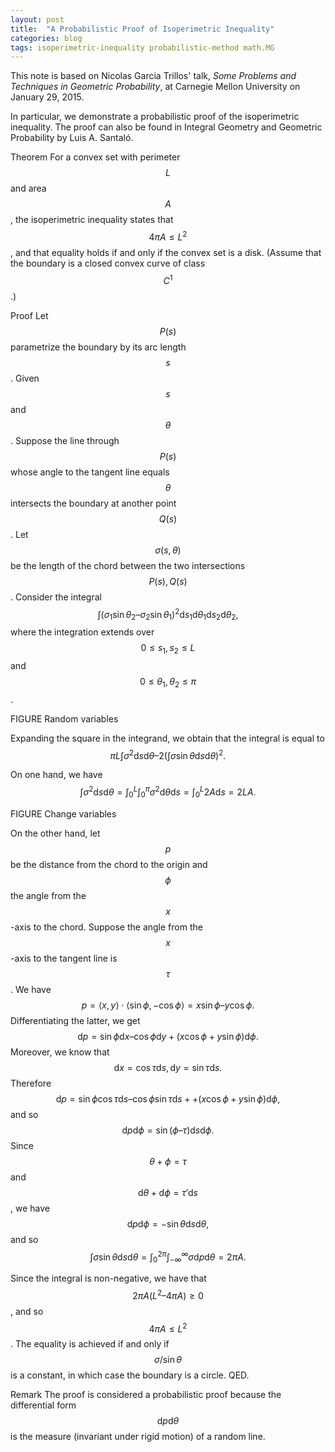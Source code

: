```yaml
---
layout: post
title:  "A Probabilistic Proof of Isoperimetric Inequality"
categories: blog
tags: isoperimetric-inequality probabilistic-method math.MG
---
```

This note is based on Nicolas Garcia Trillos' talk, *Some Problems and Techniques in Geometric Probability*, at Carnegie Mellon University on January 29, 2015.

In particular, we demonstrate a probabilistic proof of the isoperimetric inequality. The proof can also be found in Integral Geometry and Geometric Probability by Luis A. Santaló.<!--more-->

Theorem For a convex set with perimeter $$L$$ and area $$A$$, the isoperimetric inequality states that $$4\pi A\leq L^2$$, and that equality holds if and only if the convex set is a disk. (Assume that the boundary is a closed convex curve of class $$C^1$$.)

Proof Let $$P(s)$$ parametrize the boundary by its arc length $$s$$. Given $$s$$ and $$\theta$$. Suppose the line through $$P(s)$$ whose angle to the tangent line equals $$\theta$$ intersects the boundary at another point $$Q(s)$$. Let $$\sigma(s, \theta)$$ be the length of the chord between the two intersections $$P(s), Q(s)$$. Consider the integral $$\int (\sigma_1\sin\theta_2 – \sigma_2\sin\theta_1)^2 \mathrm{d}s_1\mathrm{d}\theta_1\mathrm{d}s_2\mathrm{d}\theta_2,$$ where the integration extends over $$0 \leq s_1, s_2 \leq L$$ and $$0 \leq \theta_1, \theta_2 \leq \pi$$.

FIGURE
Random variables

Expanding the square in the integrand, we obtain that the integral is equal to $$\pi L \int \sigma^2\mathrm{d}s\mathrm{d}\theta – 2\left(\int \sigma\sin\theta\mathrm{d}s\mathrm{d}\theta\right)^2.$$

On one hand, we have $$\int \sigma^2\mathrm{d}s\mathrm{d}\theta = \int_0^L\int_0^\pi \sigma^2\mathrm{d}\theta\mathrm{d}s = \int_0^L 2A\mathrm{d}s = 2LA.$$

FIGURE
Change variables

On the other hand, let $$p$$ be the distance from the chord to the origin and $$\phi$$ the angle from the $$x$$-axis to the chord. Suppose the angle from the $$x$$-axis to the tangent line is $$\tau$$. We have $$p = \langle x, y\rangle\cdot\langle \sin\phi, -\cos\phi \rangle = x\sin\phi – y\cos\phi.$$ Differentiating the latter, we get $$\mathrm{d}p = \sin\phi\mathrm{d}x – \cos\phi\mathrm{d}y + (x\cos\phi + y\sin\phi)\mathrm{d}\phi.$$ Moreover, we know that $$\mathrm{d}x = \cos\tau\mathrm{d}s, \mathrm{d}y = \sin\tau\mathrm{d}s.$$ Therefore $$\mathrm{d}p = \sin\phi\cos\tau\mathrm{d}s – \cos\phi\sin\tau\mathrm{d}s + + (x\cos\phi + y\sin\phi)\mathrm{d}\phi,$$ and so $$\mathrm{d}p\mathrm{d}\phi = \sin(\phi – \tau)\mathrm{d}s\mathrm{d}\phi.$$ Since $$\theta + \phi = \tau$$ and $$\mathrm{d}\theta + \mathrm{d}\phi = \tau'\mathrm{d}s$$, we have $$\mathrm{d}p\mathrm{d}\phi = -\sin\theta\mathrm{d}s\mathrm{d}\theta,$$ and so $$\int\sigma\sin\theta\mathrm{d}s\mathrm{d}\theta = \int_0^{2\pi}\int_{-\infty}^\infty \sigma\mathrm{d}p\mathrm{d}\theta = 2\pi A.$$

Since the integral is non-negative, we have that $$2\pi A(L^2 – 4\pi A)\geq 0$$, and so $$4\pi A \leq L^2$$. The equality is achieved if and only if $$\sigma / \sin\theta$$ is a constant, in which case the boundary is a circle. QED.

Remark The proof is considered a probabilistic proof because the differential form $$\mathrm{d}p\mathrm{d}\theta$$ is the measure (invariant under rigid motion) of a random line.